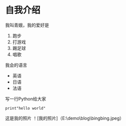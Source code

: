 # 自我介绍
我叫青娥，我的爱好是
1. 跑步
2. 打游戏
3. 踢足球
4. 唱歌

我会的语言
* 英语
* 日语
* 法语

写一行Python给大家
```
print"hello world"
```

这是我的照片
！[我的照片]（E:\demo\blog\bingbing.jpeg）

